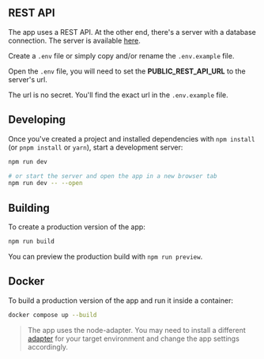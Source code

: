 ## REST API

The app uses a REST API. At the other end, there's a server with a database connection. The server is available [here](https://github.com/JuliaLind/vteam-server).

Create a `.env` file or simply copy and/or rename the `.env.example` file.

Open the `.env` file, you will need to set the **PUBLIC_REST_API_URL** to the server's url.

The url is no secret. You'll find the exact url in the `.env.example` file.

## Developing

Once you've created a project and installed dependencies with `npm install` (or `pnpm install` or `yarn`), start a development server:

```bash
npm run dev

# or start the server and open the app in a new browser tab
npm run dev -- --open
```

## Building

To create a production version of the app:

```bash
npm run build
```

You can preview the production build with `npm run preview`.

## Docker

To build a production version of the app and run it inside a container:

```bash
docker compose up --build
```

> The app uses the node-adapter. You may need to install a different [adapter](https://kit.svelte.dev/docs/adapters) for your target environment and change the app settings accordingly.

